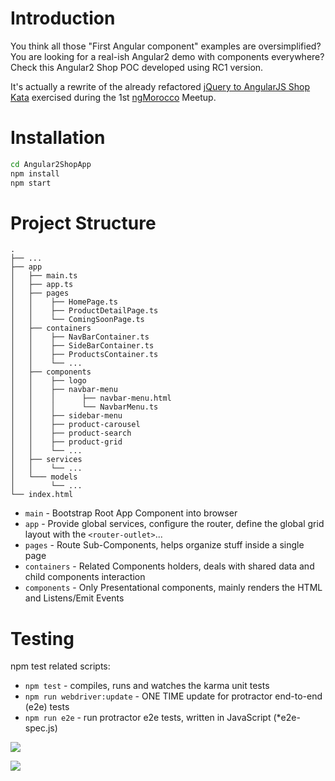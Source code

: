 # Introduction

You think all those "First Angular component" examples are oversimplified? You are looking for a real-ish Angular2 demo with components everywhere? Check this Angular2 Shop POC developed using RC1 version.

It's actually a rewrite of the already refactored [jQuery to AngularJS Shop Kata](https://github.com/ngMorocco/meetup-1-kata-Comment-manger-des-spaghetti-jQuery-avec-les-baguettes-magiques-Angular) exercised during the 1st [ngMorocco](http://ngmorocco.org/) Meetup. 

# Installation

```bash
cd Angular2ShopApp
npm install
npm start
```

# Project Structure

    .
    ├── ...
    ├── app                    
    │   ├── main.ts          
    │   ├── app.ts        
    │   ├── pages
    │   │    ├── HomePage.ts
    │   │    ├── ProductDetailPage.ts
    │   │    └── ComingSoonPage.ts
    │   ├── containers               
    │   │    ├── NavBarContainer.ts
    │   │    ├── SideBarContainer.ts
    │   │    ├── ProductsContainer.ts
    │   │    └── ...
    │   ├── components               
    │   │    ├── logo
    │   │    ├── navbar-menu
    │   │    │      ├── navbar-menu.html
    │   │    │      └── NavbarMenu.ts
    │   │    ├── sidebar-menu
    │   │    ├── product-carousel
    │   │    ├── product-search
    │   │    ├── product-grid
    │   │    └── ...
    │   ├── services 
    │   │    └── ...
    │   └─── models 
    │        └── ...
    └── index.html
    
* `main` - Bootstrap Root App Component into browser
* `app` - Provide global services, configure the router, define the global grid layout with the `<router-outlet>`...
* `pages` - Route Sub-Components, helps organize stuff inside a single page
* `containers` - Related Components holders, deals with shared data and child components interaction
* `components` - Only Presentational components, mainly renders the HTML and Listens/Emit Events

# Testing

npm test related scripts:

* `npm test` - compiles, runs and watches the karma unit tests
* `npm run webdriver:update` - ONE TIME update for protractor end-to-end (e2e) tests
* `npm run e2e` - run protractor e2e tests, written in JavaScript (*e2e-spec.js)



![](http://i.imgur.com/vGZFMJr.png)



![](http://i.imgur.com/k6tft8O.png)